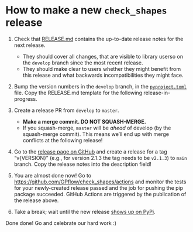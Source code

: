 # How to make a new `check_shapes` release

1. Check that [RELEASE.md](https://github.com/GPflow/check_shapes/blob/develop/RELEASE.md) contains
   the up-to-date release notes for the next release.
   - They should cover all changes, that are visible to library userso on the `develop` branch since
     the most recent release.
   - They should make clear to users whether they might benefit from this release and what backwards
     incompatibilities they might face.

2. Bump the version numbers in the `develop` branch, in the
   [`pyproject.toml`](https://github.com/GPflow/check_shapes/blob/develop/pyproject.toml) file.
   Copy the RELEASE.md template for the following release-in-progress.

3. Create a release PR from `develop` to `master`.
   - **Make a merge commit. DO NOT SQUASH-MERGE.**
   - If you squash-merge, `master` will be *ahead* of develop (by the squash-merge commit). This
     means we’ll end up with merge conflicts at the following release!

4. Go to the [release page on GitHub](https://github.com/GPflow/check_shapes/releases/new) and
   create a release for a tag “v{VERSION}” (e.g., for version 2.1.3 the tag needs to be `v2.1.3`) to
   `main` branch. Copy the release notes into the description field!

5. You are almost done now! Go to https://github.com/GPflow/check_shapes/actions and monitor the
   tests for your newly-created release passed and the job for pushing the pip package succeeded.
   GitHub Actions are triggered by the publication of the release above.

6. Take a break; wait until the new release
   [shows up on PyPi](https://pypi.org/project/check_shapes/#history).


Done done! Go and celebrate our hard work :)
